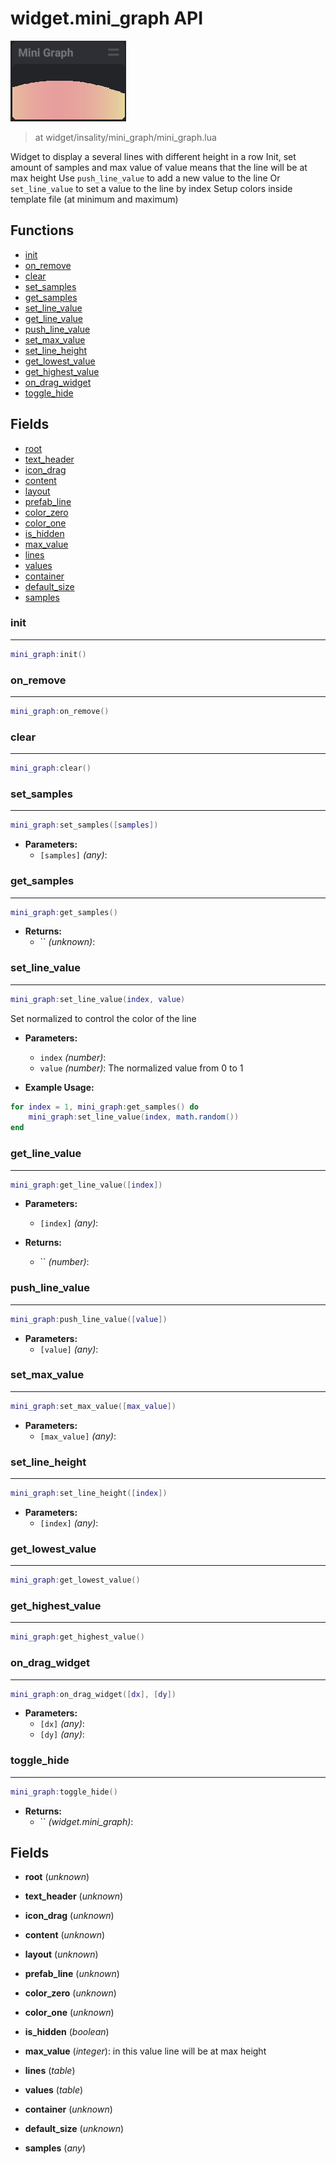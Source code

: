 # widget.mini_graph API

![Mini Graph](mini_graph.png)

> at widget/insality/mini_graph/mini_graph.lua

Widget to display a several lines with different height in a row
Init, set amount of samples and max value of value means that the line will be at max height
Use `push_line_value` to add a new value to the line
Or `set_line_value` to set a value to the line by index
Setup colors inside template file (at minimum and maximum)

## Functions

- [init](#init)
- [on_remove](#on_remove)
- [clear](#clear)
- [set_samples](#set_samples)
- [get_samples](#get_samples)
- [set_line_value](#set_line_value)
- [get_line_value](#get_line_value)
- [push_line_value](#push_line_value)
- [set_max_value](#set_max_value)
- [set_line_height](#set_line_height)
- [get_lowest_value](#get_lowest_value)
- [get_highest_value](#get_highest_value)
- [on_drag_widget](#on_drag_widget)
- [toggle_hide](#toggle_hide)

## Fields

- [root](#root)
- [text_header](#text_header)
- [icon_drag](#icon_drag)
- [content](#content)
- [layout](#layout)
- [prefab_line](#prefab_line)
- [color_zero](#color_zero)
- [color_one](#color_one)
- [is_hidden](#is_hidden)
- [max_value](#max_value)
- [lines](#lines)
- [values](#values)
- [container](#container)
- [default_size](#default_size)
- [samples](#samples)



### init

---
```lua
mini_graph:init()
```

### on_remove

---
```lua
mini_graph:on_remove()
```

### clear

---
```lua
mini_graph:clear()
```

### set_samples

---
```lua
mini_graph:set_samples([samples])
```

- **Parameters:**
	- `[samples]` *(any)*:

### get_samples

---
```lua
mini_graph:get_samples()
```

- **Returns:**
	- `` *(unknown)*:

### set_line_value

---
```lua
mini_graph:set_line_value(index, value)
```

Set normalized to control the color of the line

- **Parameters:**
	- `index` *(number)*:
	- `value` *(number)*: The normalized value from 0 to 1

- **Example Usage:**

```lua
for index = 1, mini_graph:get_samples() do
	mini_graph:set_line_value(index, math.random())
end
```
### get_line_value

---
```lua
mini_graph:get_line_value([index])
```

- **Parameters:**
	- `[index]` *(any)*:

- **Returns:**
	- `` *(number)*:

### push_line_value

---
```lua
mini_graph:push_line_value([value])
```

- **Parameters:**
	- `[value]` *(any)*:

### set_max_value

---
```lua
mini_graph:set_max_value([max_value])
```

- **Parameters:**
	- `[max_value]` *(any)*:

### set_line_height

---
```lua
mini_graph:set_line_height([index])
```

- **Parameters:**
	- `[index]` *(any)*:

### get_lowest_value

---
```lua
mini_graph:get_lowest_value()
```

### get_highest_value

---
```lua
mini_graph:get_highest_value()
```

### on_drag_widget

---
```lua
mini_graph:on_drag_widget([dx], [dy])
```

- **Parameters:**
	- `[dx]` *(any)*:
	- `[dy]` *(any)*:

### toggle_hide

---
```lua
mini_graph:toggle_hide()
```

- **Returns:**
	- `` *(widget.mini_graph)*:


## Fields
<a name="root"></a>
- **root** (_unknown_)

<a name="text_header"></a>
- **text_header** (_unknown_)

<a name="icon_drag"></a>
- **icon_drag** (_unknown_)

<a name="content"></a>
- **content** (_unknown_)

<a name="layout"></a>
- **layout** (_unknown_)

<a name="prefab_line"></a>
- **prefab_line** (_unknown_)

<a name="color_zero"></a>
- **color_zero** (_unknown_)

<a name="color_one"></a>
- **color_one** (_unknown_)

<a name="is_hidden"></a>
- **is_hidden** (_boolean_)

<a name="max_value"></a>
- **max_value** (_integer_):  in this value line will be at max height

<a name="lines"></a>
- **lines** (_table_)

<a name="values"></a>
- **values** (_table_)

<a name="container"></a>
- **container** (_unknown_)

<a name="default_size"></a>
- **default_size** (_unknown_)

<a name="samples"></a>
- **samples** (_any_)

